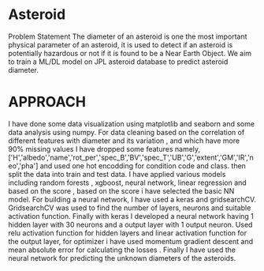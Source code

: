 # Asteroid
Problem Statement
The diameter of an asteroid is one the most important physical parameter of an asteroid, 
it is used to detect if an asteroid is potentially hazardous or not if it is found to be a Near Earth Object. 
We aim to train a ML/DL model on JPL asteroid database to predict asteroid diameter.

# APPROACH
I have done some data visualization using matplotlib and seaborn and some data analysis using numpy.
For data cleaning
based on the correlation of different features with diameter and its variation , and which have more 90% missing values
I have dropped some features namely,
['H','albedo','name','rot_per','spec_B','BV','spec_T','UB','G','extent','GM','IR','neo','pha']
and used one hot encodding for condition code and class.
then split the data into train and test data.
I have applied various models including random forests , xgboost, neural network, linear regression
and based on the score , based on the score i have selected the basic NN model.
For building a neural network, I have used a keras and gridsearchCV.
GridsearchCV was used to find the number of layers, neurons and suitable activation function.
Finally with keras I developed a neural network having 1 hidden layer with 30 neurons and a output layer with 1 output neuron.
Used relu activation function for hidden layers and linear activation function for the output layer, for optimizer i have used momentum gradient descent and mean absolute error for calculating the losses .
Finally I have used the neural network for predicting the unknown diameters of the asteroids.

